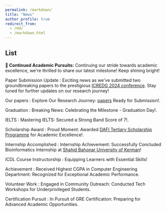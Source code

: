 ```yaml
---
permalink: /markdown/
title: "News"
author_profile: true
redirect_from: 
  - /md/
  - /markdown.html
---
```



## List

**🌟 Continued Academic Pursuits:** Continuing our stride towards academic excellence, we're thrilled to share our latest milestone!
Keep shining bright!


Paper Submission Update
:   Exciting news as we've submitted two groundbreaking papers to the prestigious [ICREDG 2024 conference](https://icredg2024.yazd.ac.ir/). Stay tuned for further updates on our research journey!

Our papers
:   Explore Our Research Journey: [papers](https://alirezarahimi1393.github.io/publications/) Ready for Submission!.

Graduation
:   Breaking News: Celebrating the Milestone - Graduation Day!.

IELTS
:   Mastering IELTS: Secured a Strong Band Score of 7!.

Scholarship Award
:   Proud Moment: Awarded [DAFI Tertiary Scholarship Programme](https://www.unhcr.org/what-we-do/build-better-futures/education/tertiary-education/dafi-tertiary-scholarship-programme) for Academic Excellence!.

Internship Accomplished
:   Internship Achievement: Successfully Concluded Bioinformatics Internship at [Shahid Bahonar University of Kerman](https://en.wikipedia.org/wiki/Shahid_Bahonar_University_of_Kerman)!

ICDL Course Instructorship
:   Equipping Learners with Essential Skills!

Achievement
:   Received Highest CGPA in Computer Engineering Department: Recognized for Exceptional Academic Performance.

Volunteer Work
:   Engaged in Community Outreach: Conducted Tech Workshops for Underprivileged Students.

Certification Pursuit
:   In Pursuit of GRE Certification: Preparing for Advanced Academic Opportunities.
